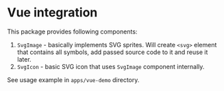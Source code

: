 # Vue integration

This package provides following components:

1. `SvgImage` - basically implements SVG sprites. Will create `<svg>` element that contains all symbols, add passed source code to it and reuse it later.
1. `SvgIcon` - basic SVG icon that uses `SvgImage` component internally.

See usage example in `apps/vue-demo` directory.